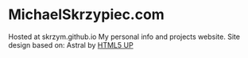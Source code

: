 # MichaelSkrzypiec.com
Hosted at skrzym.github.io
My personal info and projects website.
Site design based on: Astral by [HTML5 UP](http://html5up.net)